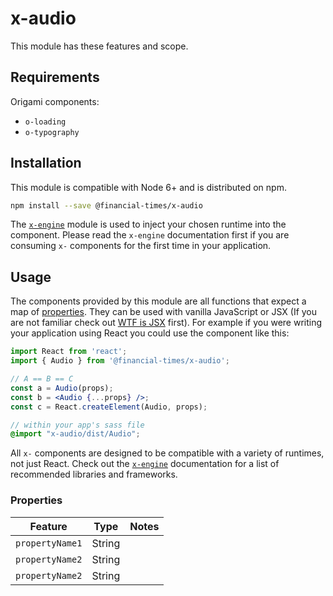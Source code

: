 # x-audio

This module has these features and scope.

## Requirements

Origami components:
* `o-loading`
* `o-typography`

## Installation

This module is compatible with Node 6+ and is distributed on npm.

```bash
npm install --save @financial-times/x-audio
```

The [`x-engine`][engine] module is used to inject your chosen runtime into the component. Please read the `x-engine` documentation first if you are consuming `x-` components for the first time in your application.

[engine]: https://github.com/Financial-Times/x-dash/tree/master/packages/x-engine


## Usage

The components provided by this module are all functions that expect a map of [properties](#properties). They can be used with vanilla JavaScript or JSX (If you are not familiar check out [WTF is JSX][jsx-wtf] first). For example if you were writing your application using React you could use the component like this:

```jsx
import React from 'react';
import { Audio } from '@financial-times/x-audio';

// A == B == C
const a = Audio(props);
const b = <Audio {...props} />;
const c = React.createElement(Audio, props);
```

```scss
// within your app's sass file
@import "x-audio/dist/Audio";
```

All `x-` components are designed to be compatible with a variety of runtimes, not just React. Check out the [`x-engine`][engine] documentation for a list of recommended libraries and frameworks.

[jsx-wtf]: https://jasonformat.com/wtf-is-jsx/

### Properties

Feature          | Type   | Notes
-----------------|--------|----------------------------
`propertyName1`  | String |
`propertyName2`  | String |
`propertyName2`  | String |
